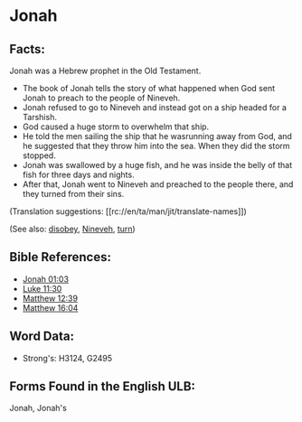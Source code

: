 # Jonah

## Facts:

Jonah was a Hebrew prophet in the Old Testament.

* The book of Jonah tells the story of what happened when God sent Jonah to preach to the people of Nineveh.
* Jonah refused to go to Nineveh and instead got on a ship headed for a Tarshish.
* God caused a huge storm to overwhelm that ship.
* He told the men sailing the ship that he wasrunning away from God, and he suggested that they throw him into the sea. When they did the storm stopped.
* Jonah was swallowed by a huge fish, and he was inside the belly of that fish for three days and nights.
* After that, Jonah went to Nineveh and preached to the people there, and they turned from their sins.

(Translation suggestions: [[rc://en/ta/man/jit/translate-names]])

(See also: [disobey](../other/disobey.md), [Nineveh](../names/nineveh.md), [turn](../other/turn.md))

## Bible References:

* [Jonah 01:03](rc://en/tn/help/jon/01/03)
* [Luke 11:30](rc://en/tn/help/luk/11/30)
* [Matthew 12:39](rc://en/tn/help/mat/12/39)
* [Matthew 16:04](rc://en/tn/help/mat/16/04)

## Word Data:

* Strong's: H3124, G2495

## Forms Found in the English ULB:

Jonah, Jonah's
